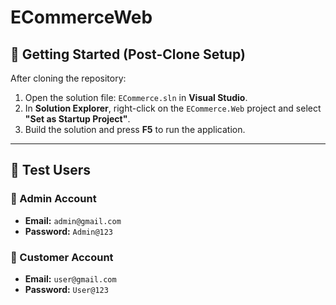 # ECommerceWeb

## 🚀 Getting Started (Post-Clone Setup)

After cloning the repository:

1. Open the solution file: `ECommerce.sln` in **Visual Studio**.
2. In **Solution Explorer**, right-click on the `ECommerce.Web` project and select **"Set as Startup Project"**.
3. Build the solution and press **F5** to run the application.

---

## 👥 Test Users

### 🔑 Admin Account
- **Email:** `admin@gmail.com`  
- **Password:** `Admin@123`

### 🔑 Customer Account
- **Email:** `user@gmail.com`  
- **Password:** `User@123`
